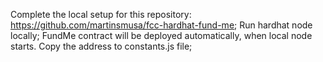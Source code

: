 Complete the local setup for this repository: https://github.com/martinsmusa/fcc-hardhat-fund-me;
Run hardhat node locally;
FundMe contract will be deployed automatically, when local node starts. Copy the address to constants.js file;